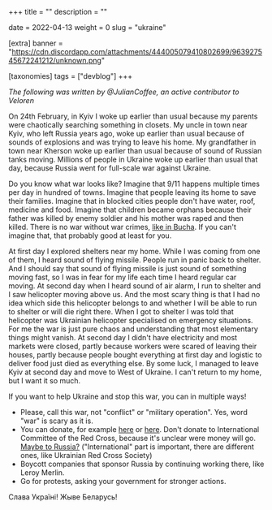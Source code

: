 +++
title = ""
description = ""

date = 2022-04-13
weight = 0
slug = "ukraine"

[extra]
banner = "https://cdn.discordapp.com/attachments/444005079410802699/963927545672241212/unknown.png"

[taxonomies]
tags = ["devblog"]
+++

*The following was written by @JulianCoffee, an active contributor to Veloren*

On 24th February, in Kyiv I woke up earlier than usual because my parents were
chaotically searching something in closets. My uncle in town near Kyiv, who left
Russia years ago, woke up earlier than usual because of sounds of explosions and
was trying to leave his home. My grandfather in town near Kherson woke up
earlier than usual because of sound of Russian tanks moving. Millions of people
in Ukraine woke up earlier than usual that day, because Russia went for
full-scale war against Ukraine.

Do you know what war looks like? Imagine that 9/11 happens multiple times per
day in hundred of towns. Imagine that people leaving its home to save their
families. Imagine that in blocked cities people don't have water, roof, medicine
and food. Imagine that children became orphans because their father was killed
by enemy soldier and his mother was raped and then killed. There is no war
without war crimes, [like in Bucha](https://youtu.be/oJHhB85huXQ). If you can't
imagine that, that probably good at least for you.

At first day I explored shelters near my home. While I was coming from one of
them, I heard sound of flying missile. People run in panic back to shelter. And
I should say that sound of flying missile is just sound of something moving
fast, so I was in fear for my life each time I heard regular car moving. At
second day when I heard sound of air alarm, I run to shelter and I saw
helicopter moving above us. And the most scary thing is that I had no idea which
side this helicopter belongs to and whether I will be able to run to shelter or
will die right there. When I got to shelter I was told that helicopter was
Ukrainian helicopter specialised on emergency situations. For me the war is just
pure chaos and understanding that most elementary things might vanish. At second
day I didn't have electricity and most markets were closed, partly because
workers were scared of leaving their houses, partly because people bought
everything at first day and logistic to deliver food just died as everything
else. By some luck, I managed to leave Kyiv at second day and move to West of
Ukraine. I can't return to my home, but I want it so much.

If you want to help Ukraine and stop this war, you can in multiple ways!

* Please, call this war, not "conflict" or "military operation". Yes, word "war"
  is scary as it is.
* You can donate, for example
  [here](https://twitter.com/Ukraine/status/1505513001742487555) or
  [here](https://putina.net/). Don't donate to International Committee of the
  Red Cross, because it's unclear were money will go. [Maybe to
  Russia?](https://www.rada.gov.ua/en/news/News/220991.html) ("International"
  part is important, there are different ones, like Ukrainian Red Cross Society)
* Boycott companies that sponsor Russia by continuing working there, like Leroy
  Merlin.
* Go for protests, asking your government for stronger actions.

Слава Україні! Жыве Беларусь!
